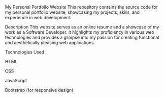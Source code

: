 My Personal Portfolio Website
This repository contains the source code for my personal portfolio website, showcasing my projects, skills, and experience in web development.

Description
This website serves as an online resume and a showcase of my work as a Software Developer. It highlights my proficiency in various web technologies and provides a glimpse into my passion for creating functional and aesthetically pleasing web applications.

Technologies Used

HTML

CSS

JavaScript

Bootstrap (for responsive design)
